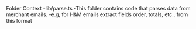 Folder Context
  -lib/parse.ts
    -This folder contains code that parses data from merchant emails. 
      -e.g, for H&M emails extract fields order, totals, etc.. from this format
